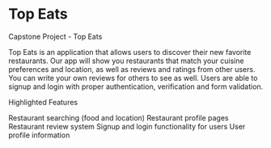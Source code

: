 # Top Eats
Capstone Project - Top Eats

Top Eats is an application that allows users to discover their new favorite restaurants. Our app will show you restaurants that match your 
cuisine preferences and location, as well as reviews and ratings from other users. You can write your own reviews for others to see as well. Users are 
able to signup and login with proper authentication, verification and form validation.


Highlighted Features

Restaurant searching (food and location)
Restaurant profile pages
Restaurant review system
Signup and login functionality for users
User profile information

